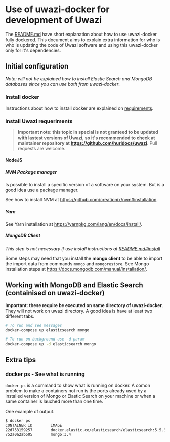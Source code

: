 # Use of uwazi-docker for development of Uwazi
The [README.md](README.md) have short explanation about how to use uwazi-docker
fully dockered. This document aims to explain extra information for who is
who is updating the code of Uwazi software and using this uwazi-docker only
for it's dependencies.

## Initial configuration

_Note: will not be explained how to install Elastic Search and MongoDB databases
since you can use both from uwazi-docker_.

### Install docker
Instructions about how to install docker are explained on [requirements](requirements.md).

### Install Uwazi requeriments
> **Important note: this topic in special is not granteed to be updated with
lastest versions of Uwazi, so it's recommended to check at maintainer repository
at <https://github.com/huridocs/uwazi>**. Pull requests are welcome.

#### NodeJS

##### NVM Package manager
Is possible to install a specific version of a software on your system. But is
a good idea use a package manager.

See how to install NVM at <https://github.com/creationix/nvm#installation>.

##### Yarn

See Yarn installation at <https://yarnpkg.com/lang/en/docs/install/>.

##### MongoDB Client
_This step is not necessary if use install instructions at
[README.md#install](README.md#install)_

Some steps may need that you install the **mongo client** to be able to import
the import data from commands `mongo` and `mongorestore`. See Mongo installation
steps at <https://docs.mongodb.com/manual/installation/>.

## Working with MongoDB and Elastic Search (containised on uwazi-docker)
**Important: these require be executed on same directory of uwazi-docker**. They
will not work on uwazi directory. A good idea is have at least two different
tabs.

```bash
# To run and see messages
docker-compose up elasticsearch mongo

# To run on background use -d param
docker-compose up -d elasticsearch mongo
```

## Extra tips

### docker ps - See what is running

`docker ps` is a command to show what is running on docker. A comon problem
to make a containers not run is the ports already used by a installed version
of Mongo or Elastic Search on your machine or when a same container is lauched
more than one time.

One example of output.

```bash
$ docker ps
CONTAINER ID        IMAGE                                                 COMMAND                  CREATED             STATUS              PORTS                              NAMES
22d753159257        docker.elastic.co/elasticsearch/elasticsearch:5.5.3   "elasticsearch -Expa…"   5 days ago          Up 3 minutes        0.0.0.0:9200->9200/tcp, 9300/tcp   uwazidocker_elasticsearch_1
752a0a2ab505        mongo:3.4                                             "docker-entrypoint.s…"   5 days ago          Up 3 minutes        0.0.0.0:27017->27017/tcp           uwazidocker_mongo_1
```
